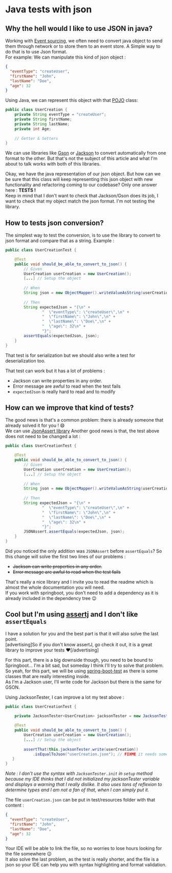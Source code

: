 # Java tests with json

## Why the hell would I like to use JSON in java?

Working with [Event sourcing](https://martinfowler.com/eaaDev/EventSourcing.html), we often need to convert java object 
to send them through network or to store them to an event store. A Simple way to do that is to use Json format.  
For example: We can manipulate this kind of json object :

```json
{
  "eventType": "createUser",
  "firstName": "John",
  "lastName": "Doe",
  "age": 32
}
```

Using Java, we can represent this object with that [POJO](https://en.wikipedia.org/wiki/Plain_old_Java_object) class: 
```java
public class UserCreation {
    private String eventType = "createUser";
    private String firstName;
    private String lastName;
    private int Age;
    
    // Getter & Setters
}
```

We can use libraries like [Gson](https://github.com/google/gson) or [Jackson](https://github.com/FasterXML/jackson) to 
convert automatically from one format to the other. But that's not the subject of this article and what I'm about to
talk works with both of this libraries.

Okay, we have the java representation of our json object. But how can we be sure that this class will keep representing
this json object with new functionality and refactoring coming to our codebase? Only one answer here : **TESTS !**  
Keep in mind that I don't want to check that Jackson/Gson does its job, I want to check that my object match the json 
format. I'm not testing the library.

## How to tests json conversion?

The simplest way to test the conversion, is to use the library to convert to json format and compare that as a string.
Example :
```java
public class UserCreationTest {

    @Test
    public void should_be_able_to_convert_to_json() {
        // Given
        UserCreation userCreation = new UserCreation();
        [...] // Setup the object
        
        // When
        String json = new ObjectMapper().writeValueAsString(userCreation);
        
        // Then
        String expectedJson = "{\n" +
                "  \"eventType\": \"createUser\",\n" +
                "  \"firstName\": \"John\",\n" +
                "  \"lastName\": \"Doe\",\n" +
                "  \"age\": 32\n" +
                "}";
        assertEquals(expectedJson, json);
    }
}
```

That test is for serialization but we should also write a test for deserialization too.

That test can work but it has a lot of problems :
* Jackson can write properties in any order.
* Error message are awful to read when the test fails
* `expectedJson` is really hard to read and to modify

## How can we improve that kind of tests?

The good news is that's a common problem: there is already someone that already solved it for you ! :smile:  
We can use [JsonAssert library](https://github.com/skyscreamer/JSONassert)
Another good news is that, the test above does not need to be changed a lot :
```java
public class UserCreationTest {

    @Test
    public void should_be_able_to_convert_to_json() {
        // Given
        UserCreation userCreation = new UserCreation();
        [...] // Setup the object
        
        // When
        String json = new ObjectMapper().writeValueAsString(userCreation);
        
        // Then
        String expectedJson = "{\n" +
                "  \"eventType\": \"createUser\",\n" +
                "  \"firstName\": \"John\",\n" +
                "  \"lastName\": \"Doe\",\n" +
                "  \"age\": 32\n" +
                "}";
        JSONAssert.assertEquals(expectedJson, json);
    }
}
```

Did you noticed the only addition was `JSONAssert` before `assertEquals`?
So this change will solve the first two lines of our problems :
* ~~Jackson can write properties in any order.~~
* ~~Error message are awful to read when the test fails~~

That's really a nice library and I invite you to read the readme which is almost the whole documentation you will need.  
If you work with springboot, you don't need to add a dependency as it is already included in the dependency tree :wink:

## Cool but I'm using [assertj](https://github.com/joel-costigliola/assertj-core) and I don't like `assertEquals`

I have a solution for you and the best part is that it will also solve the last point.  
[advertising]So if you don't know assertJ, go check it out, it is a great library to improve your tests :heart:[/advertising]

For this part, there is a big downside though, you need to be bound to Springboot... I'm a bit sad, but someday I think
I'll try to solve that problem.  
So yeah, for this part, we will be using [spring-boot-test](https://github.com/spring-projects/spring-boot/tree/master/spring-boot-project/spring-boot-test)
as there is some classes that are really interesting inside.  
As I'm a Jackson user, I'll write code for Jackson but there is the same for GSON.

Using JacksonTester, I can improve a lot my test above :
```java
public class UserCreationTest {
    
    private JacksonTester<UserCreation> jacksonTester = new JacksonTester([...]); // FIXME don't remember parameters here

    @Test
    public void should_be_able_to_convert_to_json() {
        UserCreation userCreation = new UserCreation();
        [...] // Setup the object
        
        assertThat(this.jacksonTester.write(userCreation))
            .isEqualToJson("userCreation.json"); // FIXME it needs something for the IDE to be able to consider it as a file
   }
}
```

*Note : I don't use the syntax with `JacksonTester.init` in `setup` method because my IDE thinks that I did not 
initialized my jacksonTester variable and displays a warning that I really dislike. It also uses tons of reflexion to 
determine types and I am not a fan of that, when I can simply put it.*

The file `userCreation.json` can be put in test/resources folder with that content :
```json
{
  "eventType": "createUser",
  "firstName": "John",
  "lastName": "Doe",
  "age": 32
}
```

Your IDE will be able to link the file, so no worries to lose hours looking for the file somewhere :wink:   
It also solve the last problem, as the test is really shorter, and the file is a json so your IDE can help you with
syntax highlighting and format validation.
